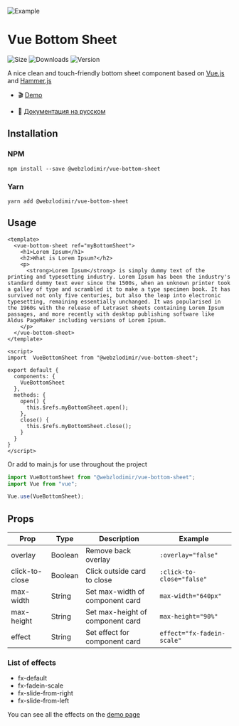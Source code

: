 ![Example](https://anyprinter.ru/logo.jpg)

# Vue Bottom Sheet 
![Size](https://img.shields.io/bundlephobia/minzip/@webzlodimir/vue-bottom-sheet)
![Downloads](https://img.shields.io/npm/dt/@webzlodimir/vue-bottom-sheet)
![Version](https://img.shields.io/npm/v/@webzlodimir/vue-bottom-sheet)

A nice clean and touch-friendly bottom sheet component based on [Vue.js](https://vuejs.org/) and [Hammer.js](https://hammerjs.github.io/)

 - :clapper: [Demo](https://webzlodimir.github.io/vue-bottom-sheet-demo/) 

 - :open_book: [Документация на русском](https://github.com/webzlodimir/vue-bottom-sheet/blob/master/README_RU.MD)

## Installation

### NPM

`npm install --save @webzlodimir/vue-bottom-sheet`

### Yarn

`yarn add @webzlodimir/vue-bottom-sheet`

## Usage

```vue
<template>
  <vue-bottom-sheet ref="myBottomSheet">
    <h1>Lorem Ipsum</h1>
    <h2>What is Lorem Ipsum?</h2>
    <p>
      <strong>Lorem Ipsum</strong> is simply dummy text of the printing and typesetting industry. Lorem Ipsum has been the industry's standard dummy text ever since the 1500s, when an unknown printer took a galley of type and scrambled it to make a type specimen book. It has survived not only five centuries, but also the leap into electronic typesetting, remaining essentially unchanged. It was popularised in the 1960s with the release of Letraset sheets containing Lorem Ipsum passages, and more recently with desktop publishing software like Aldus PageMaker including versions of Lorem Ipsum.
    </p>
  </vue-bottom-sheet>
</template>

<script>
import  VueBottomSheet from "@webzlodimir/vue-bottom-sheet";

export default {
  components: {
    VueBottomSheet
  },
  methods: {
    open() {
      this.$refs.myBottomSheet.open();
    },
    close() {
      this.$refs.myBottomSheet.close();
    }
  }
}
</script>
```

Or add to main.js for use throughout the project
```js
import VueBottomSheet from "@webzlodimir/vue-bottom-sheet";
import Vue from "vue";

Vue.use(VueBottomSheet);
```

## Props

| Prop  | Type | Description | Example |
| ------------- | ------------- | ------------- | ------------- |
| overlay  | Boolean  | Remove back overlay  | `:overlay="false"` |
| click-to-close  | Boolean  | Click outside card to close  | `:click-to-close="false"` |
| max-width  | String  | Set max-width of component card  | `max-width="640px"` |
| max-height  | String  | Set max-height of component card  | `max-height="90%"` |
| effect  | String  | Set effect for component card  | `effect="fx-fadein-scale"` |

### List of effects

- fx-default
- fx-fadein-scale
- fx-slide-from-right
- fx-slide-from-left

You can see all the effects on the [demo page](https://webzlodimir.github.io/vue-bottom-sheet-demo/)
